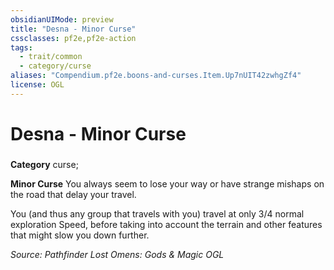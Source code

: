 ```yaml
---
obsidianUIMode: preview
title: "Desna - Minor Curse"
cssclasses: pf2e,pf2e-action
tags:
  - trait/common
  - category/curse
aliases: "Compendium.pf2e.boons-and-curses.Item.Up7nUIT42zwhgZf4"
license: OGL
---
```

# Desna - Minor Curse

### 

**Category** curse; 




**Minor Curse** You always seem to lose your way or have strange mishaps on the road that delay your travel.

You (and thus any group that travels with you) travel at only 3/4 normal exploration Speed, before taking into account the terrain and other features that might slow you down further.

*Source: Pathfinder Lost Omens: Gods & Magic*
*OGL*